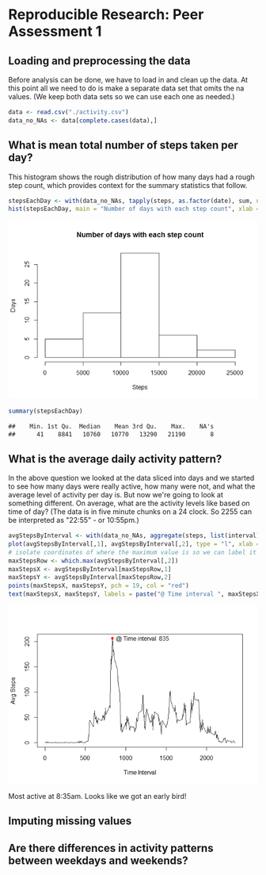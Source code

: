 # Reproducible Research: Peer Assessment 1


## Loading and preprocessing the data

Before analysis can be done, we have to load in and clean up the data. At this point all we need to do is make a separate data set that omits the na values. (We keep both data sets so we can use each one as needed.)


```r
data <- read.csv("./activity.csv")
data_no_NAs <- data[complete.cases(data),]
```

## What is mean total number of steps taken per day?

This histogram shows the rough distribution of how many days had a rough step count, which provides context for the summary statistics that follow.

```r
stepsEachDay <- with(data_no_NAs, tapply(steps, as.factor(date), sum, na.rm = TRUE))
hist(stepsEachDay, main = "Number of days with each step count", xlab = "Steps", ylab = "Days")
```

![](PA1_template_files/figure-html/unnamed-chunk-2-1.png) 

```r
summary(stepsEachDay)
```

```
##    Min. 1st Qu.  Median    Mean 3rd Qu.    Max.    NA's 
##      41    8841   10760   10770   13290   21190       8
```

## What is the average daily activity pattern?

In the above question we looked at the data sliced into days and we started to see how many days were really active, how many were not, and what the average level of activity per day is. But now we're going to look at something different. On average, what are the activity levels like based on time of day? (The data is in five minute chunks on a 24 clock. So 2255 can be interpreted as "22:55" - or 10:55pm.)

```r
avgStepsByInterval <- with(data_no_NAs, aggregate(steps, list(interval), mean))
plot(avgStepsByInterval[,1], avgStepsByInterval[,2], type = "l", xlab = "Time Interval", ylab = "Avg Steps")
# isolate coordinates of where the maximum value is so we can label it on the plot
maxStepsRow <- which.max(avgStepsByInterval[,2])
maxStepsX <- avgStepsByInterval[maxStepsRow,1]
maxStepsY <- avgStepsByInterval[maxStepsRow,2]
points(maxStepsX, maxStepsY, pch = 19, col = "red")
text(maxStepsX, maxStepsY, labels = paste("@ Time interval ", maxStepsX), pos = 4)
```

![](PA1_template_files/figure-html/unnamed-chunk-3-1.png) 

Most active at 8:35am. Looks like we got an early bird!

## Imputing missing values



## Are there differences in activity patterns between weekdays and weekends?

